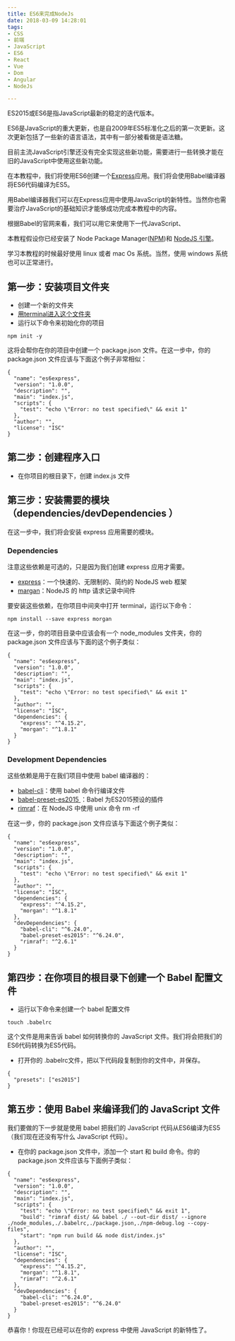 ```yaml
---
title: ES6来完成NodeJs
date: 2018-03-09 14:28:01
tags:
- CSS
- 前端
- JavaScript
- ES6
- React
- Vue
- Dom
- Angular
- NodeJs

---
```


ES2015或ES6是指JavaScript最新的稳定的迭代版本。

ES6是JavaScript的重大更新，也是自2009年ES5标准化之后的第一次更新。这次更新包括了一些新的语言语法，其中有一部分被看做是语法糖。

目前主流JavaScript引擎还没有完全实现这些新功能，需要进行一些转换才能在旧的JavaScript中使用这些新功能。

在本教程中，我们将使用ES6创建一个[Express](https://expressjs.com/)应用。我们将会使用Babel编译器将ES6代码编译为ES5。

用Babel编译器我们可以在Express应用中使用JavaScript的新特性。当然你也需要治疗JavaScript的基础知识才能够成功完成本教程中的内容。

根据Babel的官网来看，我们可以用它来使用下一代JavaScript、

本教程假设你已经安装了 Node Package Manager([NPM](http://blog.npmjs.org/post/85484771375/how-to-install-npm))和 [NodeJS 引擎](https://docs.npmjs.com/getting-started/installing-node)。

学习本教程的时候最好使用 linux 或者 mac Os 系统。当然，使用 windows 系统也可以正常进行。

## 第一步：安装项目文件夹
 - 创建一个新的文件夹
 - [用terminal进入这个文件夹](https://askubuntu.com/questions/375867/how-to-access-a-folder-through-the-terminal)
 - 运行以下命令来初始化你的项目
```
npm init -y
```
这将会帮你在你的项目中创建一个 package.json 文件。在这一步中，你的 package.json 文件应该与下面这个例子非常相似：

```
{
  "name": "es6express",
  "version": "1.0.0",
  "description": "",
  "main": "index.js",
  "scripts": {
    "test": "echo \"Error: no test specified\" && exit 1"
  },
  "author": "",
  "license": "ISC"
}
```
## 第二步：创建程序入口
 - 在你项目的根目录下，创建 index.js 文件

## 第三步：安装需要的模块（dependencies/devDependencies ）
在这一步中，我们将会安装 express 应用需要的模块。

### Dependencies
注意这些依赖是可选的，只是因为我们创建 express 应用才需要。

 - [express](https://expressjs.com/)：一个快速的、无限制的、简约的 NodeJS web 框架
 - [margan](https://github.com/expressjs/morgan)：NodeJS 的 http 请求记录中间件

要安装这些依赖，在你项目中间夹中打开 terminal，运行以下命令：

```
npm install --save express morgan
```
在这一步，你的项目目录中应该会有一个 node_modules 文件夹，你的 package.json 文件应该与下面的这个例子类似：

```
{
  "name": "es6express",
  "version": "1.0.0",
  "description": "",
  "main": "index.js",
  "scripts": {
    "test": "echo \"Error: no test specified\" && exit 1"
  },
  "author": "",
  "license": "ISC",
  "dependencies": {
    "express": "^4.15.2",
    "morgan": "^1.8.1"
  }
}
```
### Development Dependencies
这些依赖是用于在我们项目中使用 babel 编译器的：
 - [babel-cli](https://babeljs.io/docs/usage/cli/)：使用 babel 命令行编译文件
 - [babel-preset-es2015 ](https://www.npmjs.com/package/babel-preset-es2015)：Babel 为ES2015预设的插件
 - [rimraf](https://github.com/isaacs/rimraf)：在 NodeJS 中使用 unix 命令 rm -rf

在这一步，你的 package.json 文件应该与下面这个例子类似：

```
{
  "name": "es6express",
  "version": "1.0.0",
  "description": "",
  "main": "index.js",
  "scripts": {
    "test": "echo \"Error: no test specified\" && exit 1"
  },
  "author": "",
  "license": "ISC",
  "dependencies": {
    "express": "^4.15.2",
    "morgan": "^1.8.1"
  },
  "devDependencies": {
    "babel-cli": "^6.24.0",
    "babel-preset-es2015": "^6.24.0",
    "rimraf": "^2.6.1"
  }
}
```

## 第四步：在你项目的根目录下创建一个 Babel 配置文件
 - 运行以下命令来创建一个 babel 配置文件

```
touch .babelrc
```
这个文件是用来告诉 babel 如何转换你的 JavaScript 文件。我们将会把我们的ES6代码转换为ES5代码。
 - 打开你的 .babelrc文件，把以下代码段复制到你的文件中，并保存。

```
{
  "presets": ["es2015"]
}
```

## 第五步：使用 Babel 来编译我们的 JavaScript 文件

我们要做的下一步就是使用 babel 把我们的 JavaScript 代码从ES6编译为ES5（我们现在还没有写什么 JavaScript 代码）。

 - 在你的 package.json 文件中，添加一个 start 和 build 命令。你的 package.json 文件应该与下面例子类似：
 
```
{
  "name": "es6express",
  "version": "1.0.0",
  "description": "",
  "main": "index.js",
  "scripts": {
    "test": "echo \"Error: no test specified\" && exit 1",
    "build": "rimraf dist/ && babel ./ --out-dir dist/ --ignore ./node_modules,./.babelrc,./package.json,./npm-debug.log --copy-files",
    "start": "npm run build && node dist/index.js"
  },
  "author": "",
  "license": "ISC",
  "dependencies": {
    "express": "^4.15.2",
    "morgan": "^1.8.1",
    "rimraf": "^2.6.1"
  },
  "devDependencies": {
    "babel-cli": "^6.24.0",
    "babel-preset-es2015": "^6.24.0"
  }
}

```

恭喜你！你现在已经可以在你的 express 中使用 JavaScript 的新特性了。





